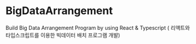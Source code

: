 # BigDataArrangement
Build Big Data Arrangement Program by using React &amp; Typescript ( 리액트와 타입스크립트를 이용한 빅데이터 배치 프로그램 개발)

